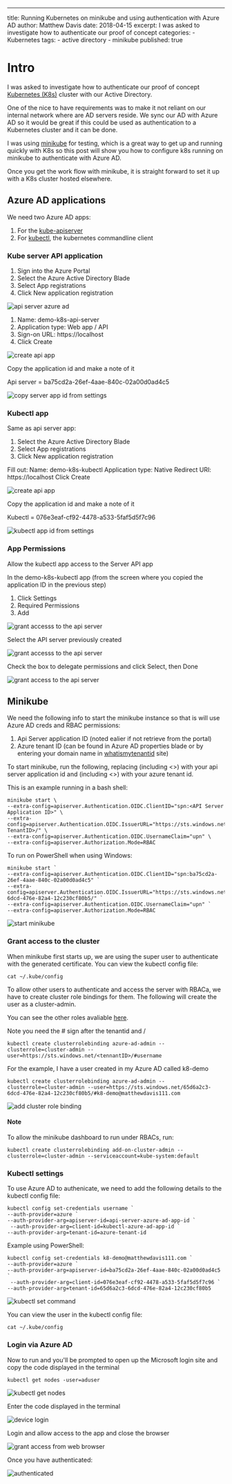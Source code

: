 ---
title: Running Kubernetes on minikube and using authentication with Azure AD
author: Matthew Davis
date: 2018-04-15
excerpt: I was asked to investigate how to authenticate our proof of concept 
categories: 
    - Kubernetes
tags:
    - active directory
    - minikube
published: true


# Intro

I was asked to investigate how to authenticate our proof of concept [Kubernetes (K8s)] cluster with our Active Directory. 

One of the nice to have requirements was to make it not reliant on our internal network where are AD servers reside. We sync our AD with Azure AD so it would be great if this could be used as authentication to a Kubernetes cluster and it can be done. 

I was using [minikube] for testing, which is a great way to get up and running quickly with K8s so this post will show you how to configure k8s running on minikube to authenticate with Azure AD. 

Once you get the work flow with minikube, it is straight forward to set it up with a K8s cluster hosted elsewhere.

## Azure AD applications
We need two Azure AD apps:
1. For the [kube-apiserver]
2. For [kubectl], the kubernetes commandline client

### Kube server API application

1. Sign into the Azure Portal
2. Select the Azure Active Directory Blade
3. Select App registrations
4. Click New application registration

![api server azure ad](/images/minikube-azure-ad/api-server-app-new.png)

1. Name: demo-k8s-api-server
2. Application type: Web app  / API
3. Sign-on URL: https://localhost
4. Click Create

![create api app](/images/minikube-azure-ad/api-server-app-create.png)

Copy the application id and make a note of it

Api server = ba75cd2a-26ef-4aae-840c-02a00d0ad4c5

![copy server app id from settings](/images/minikube-azure-ad/api-server-app-id.png)

### Kubectl app
Same as api server app:
1. Select the Azure Active Directory Blade
2. Select App registrations
3. Click New application registration

Fill out:
Name: demo-k8s-kubectl
Application type: Native
Redirect URI: https://localhost
Click Create

![create api app](/images/minikube-azure-ad/kubectl-app-create.png)

Copy the application id and make a note of it

Kubectl = 076e3eaf-cf92-4478-a533-5faf5d5f7c96

![kubectl app id from settings](/images/minikube-azure-ad/kubectl-app-id.png)

### App Permissions

Allow the kubectl app access to the Server API app

In the demo-k8s-kubectl app (from the screen where you copied the application ID in the previous step)
1. Click Settings
2. Required Permissions
3. Add

![grant accesss to the api server](/images/minikube-azure-ad/add-permissions-1.png)

Select the API server previously created

![grant accesss to the api server](/images/minikube-azure-ad/add-permissions-2.png)

Check the box to delegate permissions and click Select,  then Done

![grant access to the api server](/images/minikube-azure-ad/add-permissions-3.png)  
## Minikube

We need the following info to start the minikube instance so that is will use Azure AD creds and RBAC permissions:

1. Api Server application ID (noted ealier if not retrieve from the portal) 
2. Azure tenant ID (can be found in Azure AD properties blade or by entering your domain name in [whatismytenantid] site)

To start minikube, run the following, replacing <API Server Application ID> (including <>) with your api server application id and <Azure TenantID> (including <>) with your azure tenant id.

This is an example running in a bash shell:
```
minikube start \
--extra-config=apiserver.Authentication.OIDC.ClientID="spn:<API Server Application ID>" \
--extra-config=apiserver.Authentication.OIDC.IssuerURL="https://sts.windows.net/<Azure TenantID>/" \
--extra-config=apiserver.Authentication.OIDC.UsernameClaim="upn" \
--extra-config=apiserver.Authorization.Mode=RBAC
```

To run on PowerShell when using Windows:
```
minikube start `
--extra-config=apiserver.Authentication.OIDC.ClientID="spn:ba75cd2a-26ef-4aae-840c-02a00d0ad4c5" `
--extra-config=apiserver.Authentication.OIDC.IssuerURL="https://sts.windows.net/65d6a2c3-6dcd-476e-82a4-12c230cf80b5/" `
--extra-config=apiserver.Authentication.OIDC.UsernameClaim="upn" `
--extra-config=apiserver.Authorization.Mode=RBAC
```

![start minikube](/images/minikube-azure-ad/start-minikube.png)

### Grant access to the cluster

When minikube first starts up, we are using the super user to authenticate with the generated certificate. You can view the kubectl config file:

```
cat ~/.kube/config
```

To allow other users to authenticate and access the server with RBACa, we have to create cluster role bindings for them.
The following will create the user as a cluster-admin.

You can see the other roles avaliable [here].

Note you need the # sign after the tenantid and /

```
kubectl create clusterrolebinding azure-ad-admin --clusterrole=cluster-admin --user=https://sts.windows.net/<tennantID>/#username
```

For the example, I have a user created in my Azure AD called k8-demo
```
kubectl create clusterrolebinding azure-ad-admin --clusterrole=cluster-admin --user=https://sts.windows.net/65d6a2c3-6dcd-476e-82a4-12c230cf80b5/#k8-demo@matthewdavis111.com
```
![add cluster role binding](/images/minikube-azure-ad/cluster-role.png)

#### Note 
To allow the minikube dashboard to run under RBACs, run:

```
kubectl create clusterrolebinding add-on-cluster-admin --clusterrole=cluster-admin --serviceaccount=kube-system:default
```

### Kubectl settings

To use Azure AD to authenicate, we need to add the following details to the kubectl config file:


```
kubectl config set-credentials username `
--auth-provider=azure `
--auth-provider-arg=apiserver-id=api-server-azure-ad-app-id `
 --auth-provider-arg=client-id=kubectl-azure-ad-app-id `
--auth-provider-arg=tenant-id=azure-tenant-id
```

Example using PowerShell:

```
kubectl config set-credentials k8-demo@matthewdavis111.com `
--auth-provider=azure `
--auth-provider-arg=apiserver-id=ba75cd2a-26ef-4aae-840c-02a00d0ad4c5 `
 --auth-provider-arg=client-id=076e3eaf-cf92-4478-a533-5faf5d5f7c96 `
--auth-provider-arg=tenant-id=65d6a2c3-6dcd-476e-82a4-12c230cf80b5
```
![kubectl set command](/images/minikube-azure-ad/kubectl-set.png)

You can view the user in the kubectl config file:

```
cat ~/.kube/config
```
### Login via Azure AD

Now to run and you'll be prompted to open up the Microsoft login site and copy the code displayed in the terminal

```
kubectl get nodes -user=aduser
```
![kubectl get nodes](/images/minikube-azure-ad/get-nodes.png)

Enter the code displayed in the terminal

![device login](/images/minikube-azure-ad/device-loign.png)

Login and allow access to the app and close the browser

![grant access from web browser](/images/minikube-azure-ad/grant-access.png)

Once you have authenticated:

![authenticated](/images/minikube-azure-ad/auth.png)

[Kubernetes (K8s)]:https://kubernetes.io/
[minikube]:https://kubernetes.io/docs/getting-started-guides/minikube/
[kube-apiserver]:https://kubernetes.io/docs/reference/generated/kube-apiserver/
[kubectl]:https://kubernetes.io/docs/reference/generated/kubectl/kubectl/
[whatismytenantid]:https://www.whatismytenantid.com/
[cluster role bindings]:https://kubernetes.io/docs/admin/authorization/rbac/
[here]:https://kubernetes.io/docs/admin/authorization/rbac/#default-roles-and-role-bindings


